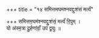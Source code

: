 +++
title = "१४ समित्तमघमश्नवद्दुःशंसं मर्त्यं"

+++
समित्तम॒घम॑श्नवद्दुः॒शंसं॒ मर्त्यं॑ रि॒पुम् ।  
यो अ॑स्म॒त्रा दु॒र्हणा॑वाँ॒ उप॑ द्व॒युः ॥